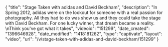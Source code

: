 {
    "title": "Stage Taken with adidas and David Beckham",
    "description": "In Spring 2012, adidas were on the lookout for someone with a real passion for photography. All they had to do was show us and they could take the stage with David Beckham. For one lucky winner, that dream became a reality. \nThink you've got what it takes",
    "videoid": "151299",
    "date_created": "1396646928",
    "date_modified": "1418181262",
    "type": "captivate",
    "layout": "video",
    "url": "\/v\/stage-taken-with-adidas-and-david-beckham\/151299"
}